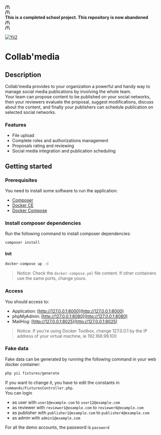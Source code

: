 **/!\\**  
**/!\\**  
**This is a completed school project. This repository is now abandoned**  
**/!\\**  
**/!\\**  

[![Yii2](https://img.shields.io/badge/Powered_by-Yii_Framework-green.svg?style=flat)](https://www.yiiframework.com/)

# Collab'media

## Description
Collab'media provides to your organization a powerful and handy way to manage social media publications by involving the whole team.<br>
Your team can propose content to be published on your social networks, then your reviewers evaluate the proposal, suggest modifications, discuss about the content, and finally your publishers can schedule publication on selected social networks.

### Features

- File upload
- Complete roles and authorizations management
- Proposals rating and reviewing
- Social media integration and publication scheduling

## Getting started

### Prerequisites

You need to install some software to run the application:

- [Composer](https://getcomposer.org/)
- [Docker CE](https://www.docker.com/community-edition)
- [Docker Compose](https://docs.docker.com/compose/install)

### Install composer dependencies

Run the following command to install composer dependencies:

```bash
composer install
```

#### Init

```bash
docker-compose up -d
```
> Notice: Check the `docker-compose.yml` file content. If other containers use the same ports, change yours.

### Access

You should access to:

- Application: [http://127.0.0.1:8000](http://127.0.0.1:8000)
- phpMyAdmin: [http://127.0.0.1:8080](http://127.0.0.1:8080)
- MailHog: [http://127.0.0.1:8025](http://127.0.0.1:8025)
> Notice: If you're using Docker Toolbox, change 127.0.0.1 by the IP address of your virtual machine, ie 192.168.99.100

### Fake data

Fake data can be generated by running the following command in your web docker container:  
```bash
php yii fixtures/generate
```
If you want to change it, you have to edit the constants in `commands/FixturesController.php`.  
You can login

- as user with `user1@example.com` to `user12@example.com`
- as reviewer with `reviewer1@example.com` to `reviewer6@example.com`
- as publisher with `publisher1@example.com` to `publisher4@example.com`
- as admin with `admin1@example.com`

For all the demo accounts, the password is `password`

